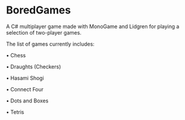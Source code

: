 # BoredGames
A C# multiplayer game made with MonoGame and Lidgren for playing a selection of two-player games.

The list of games currently includes:

•	Chess

•	Draughts (Checkers)

•	Hasami Shogi

•	Connect Four

•	Dots and Boxes

•	Tetris
